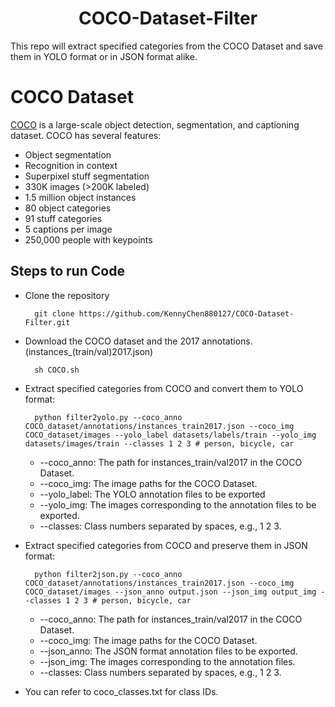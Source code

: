 <div align="center">
<h1>
<b>
COCO-Dataset-Filter
</b>
</h1>
</div>

This repo will extract specified categories from the COCO Dataset and save them in YOLO format or in JSON format alike.
 
# COCO Dataset
[COCO](https://cocodataset.org/#home) is a large-scale object detection, segmentation, and captioning dataset. COCO has several features:

* Object segmentation
* Recognition in context
* Superpixel stuff segmentation
* 330K images (>200K labeled)
* 1.5 million object instances
* 80 object categories
* 91 stuff categories
* 5 captions per image
* 250,000 people with keypoints
  
## Steps to run Code
* Clone the repository

        git clone https://github.com/KennyChen880127/COCO-Dataset-Filter.git

* Download the COCO dataset and the 2017 annotations.(instances_(train/val)2017.json)

        sh COCO.sh

* Extract specified categories from COCO and convert them to YOLO format:

        python filter2yolo.py --coco_anno COCO_dataset/annotations/instances_train2017.json --coco_img COCO_dataset/images --yolo_label datasets/labels/train --yolo_img datasets/images/train --classes 1 2 3 # person, bicycle, car

  - --coco_anno: The path for instances_train/val2017 in the COCO Dataset.
  - --coco_img: The image paths for the COCO Dataset.
  - --yolo_label: The YOLO annotation files to be exported
  - --yolo_img: The images corresponding to the annotation files to be exported.
  - --classes: Class numbers separated by spaces, e.g., 1 2 3.

* Extract specified categories from COCO and preserve them in JSON format:

        python filter2json.py --coco_anno COCO_dataset/annotations/instances_train2017.json --coco_img COCO_dataset/images --json_anno output.json --json_img output_img --classes 1 2 3 # person, bicycle, car

  - --coco_anno: The path for instances_train/val2017 in the COCO Dataset.
  - --coco_img: The image paths for the COCO Dataset.
  - --json_anno: The JSON format annotation files to be exported.
  - --json_img: The images corresponding to the annotation files.
  - --classes: Class numbers separated by spaces, e.g., 1 2 3.


* You can refer to coco_classes.txt for class IDs.
